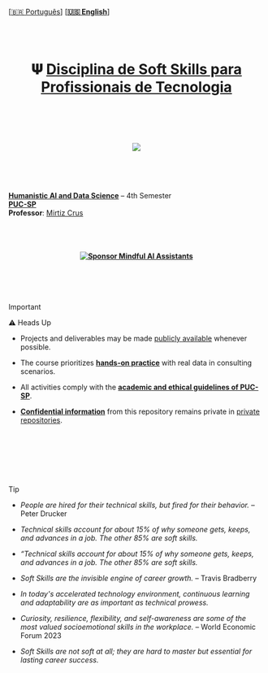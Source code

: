 

<br><br>
 
 
 \[[🇧🇷 Português](README.pt_BR.md)\] \[**[🇺🇸 English](README.md)**\]


<br><br>



# <p align="center">  𝚿 [Disciplina de Soft Skills para Profissionais de Tecnologia]()



<br><br><br>


<p align="center">
   <img src="https://github.com/user-attachments/assets/791a69e2-d09a-429f-9257-f6667fff5c04 ">
 </p>

<br><br><br>


[**Humanistic AI and Data Science**]() – 4th Semester  
[**PUC-SP**]()   
**Professor**: [Mirtiz Crus]()


<br><br>




#### <p align="center"> [![Sponsor Mindful AI Assistants](https://img.shields.io/badge/Sponsor-%C2%B7%C2%B7%C2%B7%20Mindful%20AI%20Assistants%20%C2%B7%C2%B7%C2%B7-brightgreen?logo=GitHub)](https://github.com/sponsors/Mindful-AI-Assistants)



<!--Confidentiality Statement-->

<br><br><br>


> [!IMPORTANT]
>
> ⚠️ Heads Up 
>
> * Projects and deliverables may be made [publicly available]() whenever possible.
>
> * The course prioritizes [**hands-on practice**]() with real data in consulting scenarios.
>
> *  All activities comply with the [**academic and ethical guidelines of PUC-SP**]().
>
> * [**Confidential information**]() from this repository remains private in [private repositories]().
>
>  

<br>

#  

<br><br>

<!--End-->


> [!TIP]
>
>  * *People are hired for their technical skills, but fired for their behavior.* – Peter Drucker
> 
>  * *Technical skills account for about 15% of why someone gets, keeps, and advances in a job. The other 85% are soft skills.*  
>
>  * *“Technical skills account for about 15% of why someone gets, keeps, and advances in a job. The other 85% are soft skills.*
>
>   * *Soft Skills are the invisible engine of career growth.* – Travis Bradberry
>
>   * *In today's accelerated technology environment, continuous learning and adaptability are as important as technical prowess.*
>
>  * *Curiosity, resilience, flexibility, and self-awareness are some of the most valued socioemotional skills in the workplace.* – World Economic Forum 2023
>
>  * *Soft Skills are not soft at all; they are hard to master but essential for lasting career success.*
>


<br><br><br>

<!--End-->
